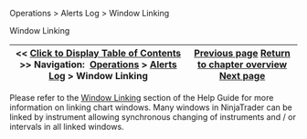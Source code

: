 ﻿


Operations \> Alerts Log \> Window Linking






















Window Linking







| \<\< [Click to Display Table of Contents](window_linking7.md) \>\> **Navigation:**     [Operations](operations.md) \> [Alerts Log](alerts_log.md) \> Window Linking | [Previous page](alerts_log_properties.md) [Return to chapter overview](alerts_log.md) [Next page](automated_trading.md) |
| --- | --- |











Please refer to the [Window Linking](linking_windows.md) section of the Help Guide for more information on linking chart windows. Many windows in NinjaTrader can be linked by instrument allowing synchronous changing of instruments and / or intervals in all linked windows.








